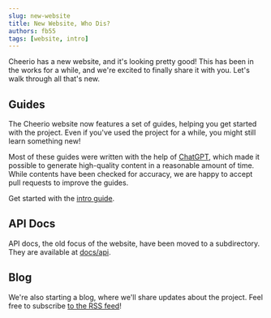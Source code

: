 ```yaml
---
slug: new-website
title: New Website, Who Dis?
authors: fb55
tags: [website, intro]
---
```


Cheerio has a new website, and it's looking pretty good! This has been in the
works for a while, and we're excited to finally share it with you. Let's walk
through all that's new.

<!--truncate-->

## Guides

The Cheerio website now features a set of guides, helping you get started with
the project. Even if you've used the project for a while, you might still learn
something new!

Most of these guides were written with the help of
[ChatGPT](https://chat.openai.com/), which made it possible to generate
high-quality content in a reasonable amount of time. While contents have been
checked for accuracy, we are happy to accept pull requests to improve the
guides.

Get started with the [intro guide](/docs/intro).

## API Docs

API docs, the old focus of the website, have been moved to a subdirectory. They
are available at [docs/api](/docs/api).

## Blog

We're also starting a blog, where we'll share updates about the project. Feel
free to subscribe [to the RSS feed](/blog/rss.xml)!
